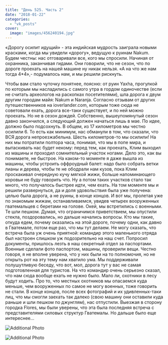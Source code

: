 ```yaml
---
title: "День 525. Часть 2"
date: "2018-01-22"
categories: 
  - "vk_posts"
cover:
  image: "images/456240194.jpg"
---
```


«Дорогу осилит идущий» - эта индийская мудрость заиграла новыми красками, когда мы увидели «дорогу», ведущую к руинам Nakum. Будем честны: нас отговаривали все, кого мы спросили. Начиная от охранника, заканчивая гидами. Они говорили, что не сезон, что по дороге проехать на нашей машине ну никак нельзя. «А на что же нам тогда 4\*4»,- подумалось нам, и мы решили рискнуть.

<!--more-->

Чтобы вам стало чуточку понятнее, поясню: от руин Yaxha, прогулкой по которым мы насладились с самого утра в гордом одиночестве (если не считать археологов на раскопках посетителями), шла дорога к двум другим городам майя: Nakum и Naranja. Согласно отзывам от других путешественников на ioverlander.com, которым тоже сюда не советовали ехать, дорога все-таки существует, и по ней можно проехать. Но не в сезон дождей. Собственно, вышеупомянутый сезон давно закончился, а следующий должен начаться лишь в мае. По идее, должно было подсохнуть. В общем, из 17 километров мы честно осилили 6. То есть как минимум, нас обманули в том, что сказали, что ВСЯ дорога непроезжабельна. Шесть километров-то мы осилили! На них мы потратили полтора часа, понимая, что мы в попе мира, и вытаскивать нас будет некому: перед тем, как проехать, Клим выходил из машины и проходил сомнительный участок ногами. Дело это, как вы понимаете, не быстрое. На каком-то моменте я даже вышла из машины, чтобы устроить оффроудный балет: надо было собрать ветки лианы и дерева, чтобы те не ободрали нам кузов, пока Клим проскакивал очередную кучу мягкой жижи, больше напоминающего коровьи не буду говорить что. Ну а потом таких участков стало так много, что получалось быстрее идти, чем ехать. На том моменте мы и решили развернуться, да и доля удовольствия была уже получена: целью была дорога, а не руины, в конце концов. И вот мы, пролетая уже по знакомым жижам, останавливаемся, увидев четырех вооруженных гватемальцев с беретами на голове. Окей, мы встретились с военными. Те шли пешком. Думая, что ограничимся приветствием, мы опустили стекла, поздоровались, но дальше начались вопросы. Кто мы такие, откуда едем, почему оказались на этой дороге, почему одни, как давно в Гватемале, потом еще раз, что мы тут делаем. Не могу сказать, что встреча была уж очень приятной: командир этого маленького отряда был настроен слишком уж подозрительно на наш счет. Попросил документы, пришлось лезть в наш секретный отдел за паспортами. Военные сделали фото паспортом, машины, проверили вещи. Честно говоря, я не вполне уверена, что у них были на то полномочия, но не открыть рот на эту тему нам хватило ума. Мы поддерживали полушутливую беседу, что вот, мол, дорога тут у вас не самая подготовленная для туристов. На что командир очень серьезно сказал, что нам сюда вообще ехать не нужно было. Мало ли, охотники в лесу будут ходить. Про то, что местных охотников мы опасаемся куда меньше, чем вооруженных по самое не могу военных, тоже говорить не стали. В конце концов, после всех фотографий и их удивленных-таки лиц, что мы смогли заехать так далеко (свою машину они оставили куда раньше и шли пешком по джунглям), нас отпустили. Выезжая в сторону городка Flores, мы были уверены, что эта была последняя встреча с представителями силовых структур Гватемалы. Но дальше было еще интереснее…

![Additional Photo](https://vodpop.ru/wp-content/uploads/2023/07/456240195.jpg)

![Additional Photo](https://vodpop.ru/wp-content/uploads/2023/07/456240196.jpg)
